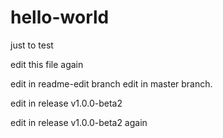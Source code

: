 # hello-world
just to test

edit this file again

edit in readme-edit branch
edit in master branch.

edit in release v1.0.0-beta2

edit in release v1.0.0-beta2 again